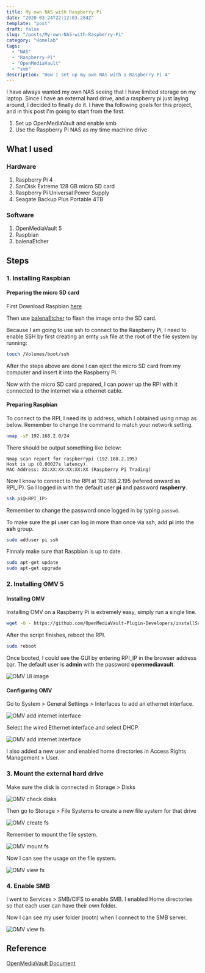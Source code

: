 ```yaml
---
title: My own NAS with Raspberry Pi
date: "2020-03-24T22:12:03.284Z"
template: "post"
draft: false
slug: "/posts/My-own-NAS-with-Raspberry-Pi"
category: "Homelab"
tags:
  - "NAS"
  - "Raspberry-Pi"
  - "OpenMediaVault"
  - "smb"
description: "How I set up my own NAS with a Raspberry Pi 4"
---
```


I have always wanted my own NAS  seeing that I have limited storage on my laptop. Since I have an external hard drive, and a raspberry pi just laying around, I decided to finally do it.
I have tha following goals for this project, and in this post I'm going to start from the first.

1. Set up OpenMediaVault and enable smb
2. Use the Raspberry Pi NAS as my time machine drive

## What I used

### Hardware

1. Raspberry Pi 4
2. SanDisk Extreme 128 GB micro SD card
3. Raspberry Pi Universal Power Supply
4. Seagate Backup Plus Portable 4TB

### Software

1. OpenMediaVault 5
2. Raspbian
3. balenaEtcher

## Steps

### 1. Installing Raspbian

#### Preparing the micro SD card

First Download Raspbian [here](https://www.raspberrypi.org/downloads/raspbian/)

Then use [balenaEtcher](https://www.balena.io/etcher/) to flash the image onto the SD card.

Because I am going to use ssh to connect to the Raspberry Pi, I need to enable SSH by first creating an emty `ssh` file at the root of the file system by running:

```bash
touch /Volumes/boot/ssh
```

After the steps above are done I can eject the micro SD card from my computer and insert it into the Raspberry Pi.

Now with the micro SD card prepared, I can power up the RPI with it connected to the internet via a ethernet cable.

#### Preparing Raspbian

To connect to the RPI, I need its ip address, which I obtained using nmap as below. Remember to change the command to match your network setting.

```bash
nmap -sP 192.168.2.0/24
```

There should be output something like below:

```text
Nmap scan report for raspberrypi (192.168.2.195)
Host is up (0.00027s latency).
MAC Address: XX:XX:XX:XX:XX:XX (Raspberry Pi Trading)
```

Now I know to connect to the RPI at 192.168.2.195 (refered onward as RPI_IP). So I logged in with the default user **pi** and password **raspberry**.

```bash
ssh pi@<RPI_IP>
```

Remember to change the password once logged in by typing `passwd`.

To make sure the **pi** user can log in more than once via ssh, add **pi** into the **ssh** group.

```bash
sudo adduser pi ssh
```

Finnaly make sure that Raspbian is up to date.

```bash
sudo apt-get update
sudo apt-get upgrade
```

### 2. Installing OMV 5

#### Installing OMV

Installing OMV on a Raspberry Pi is extremely easy, simply run a single line.

```bash
wget -O - https://github.com/OpenMediaVault-Plugin-Developers/installScript/raw/master/install | sudo bash
```

After the script finishes, reboot the RPI.

```bash
sudo reboot
```

Once booted, I could see the GUI by entering RPI_IP in the browser address bar. The default user is **admin** with the password **openmediavault**.

![OMV UI image](/media/2020-03-24---My-own-NAS-with-Raspberry-Pi/omv-ui-01.png)

#### Configuring OMV

Go to System > General Settings > Interfaces to add an ethernet interface.

![OMV add internet interface](/media/2020-03-24---My-own-NAS-with-Raspberry-Pi/omv-ui-02.png)

Select the wired Ethernet interface and select DHCP.

![OMV add internet interface](/media/2020-03-24---My-own-NAS-with-Raspberry-Pi/omv-ui-03.png)

I also added a new user and enabled home directories in Access Rights Management > User.

### 3. Mount the external hard drive

Make sure the disk is connected in Storage > Disks

![OMV check disks](/media/2020-03-24---My-own-NAS-with-Raspberry-Pi/omv-ui-04.png)

Then go to Storage > File Systems to create a new file system for that drive

![OMV create fs](/media/2020-03-24---My-own-NAS-with-Raspberry-Pi/omv-ui-05.png)

Remember to mount the file system.

![OMV mount fs](/media/2020-03-24---My-own-NAS-with-Raspberry-Pi/omv-ui-06.png)

Now I can see the usage on the file system.

![OMV view fs](/media/2020-03-24---My-own-NAS-with-Raspberry-Pi/omv-ui-07.png)

### 4. Enable SMB

I went to Services > SMB/CIFS to enable SMB. I enabled Home directories so that each user can have their own folder.

Now I can see my user folder (rootn) when I connect to the SMB server.

![OMV view fs](/media/2020-03-24---My-own-NAS-with-Raspberry-Pi/finder-omv.png)

## Reference

[OpenMediaVault Document](https://github.com/OpenMediaVault-Plugin-Developers/docs/blob/master/Adden-B-Installing_OMV5_on_an%20R-PI.pdf)
